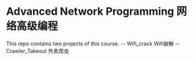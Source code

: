 # Advanced Network Programming 网络高级编程
This repo contains two projects of this course.
-- Wifi_crack               Wifi破解
-- Crawler_Takeout          外卖爬虫